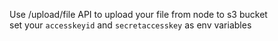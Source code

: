 Use /upload/file API to upload your file from node to s3 bucket <br>
set your <code>accesskeyid</code> and <code>secretaccesskey</code> as env variables
